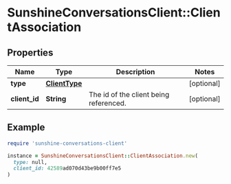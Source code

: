 # SunshineConversationsClient::ClientAssociation

## Properties

| Name | Type | Description | Notes |
| ---- | ---- | ----------- | ----- |
| **type** | [**ClientType**](ClientType.md) |  | [optional] |
| **client_id** | **String** | The id of the client being referenced. | [optional] |

## Example

```ruby
require 'sunshine-conversations-client'

instance = SunshineConversationsClient::ClientAssociation.new(
  type: null,
  client_id: 42589ad070d43be9b00ff7e5
)
```

